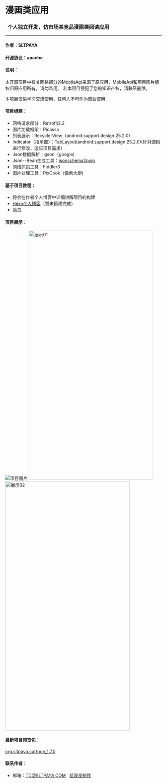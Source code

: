 # 漫画类应用
### &nbsp;&nbsp;个人独立开发，仿市场某竞品漫画类阅读应用
---

#### 作者：SLTPAYA

#### 开源协议：apache

#### 说明：
本开源项目中有关网络部分的MobileApi来源于原应用，MobileApi和项目图片版权归原应用所有，请勿滥用。
若本项目侵犯了您的知识产权，请联系删除。

本项目仅供学习交流使用，任何人不可作为商业使用

#### 项目组建：

* 网络请求部分：Retrofit2.2
* 图片加载框架：Picasso
* 列表展示：RecyclerView（android.support.design:25.2.0)
* Indicator（指示器）：TabLayout(android.support.design:25.2.0)(针对源码进行修改，适应项目需求)
* Json数据解析：gson（google)
* Json--Bean生成工具：[jsonschema2pojo](http://www.jsonschema2pojo.org/)
* 网络抓包工具：Fiddler3
* 图片处理工具：PixCook（像素大厨)

#### 基于项目教程：

* 将会在作者个人博客中详细讲解项目的构建
* [Hexo个人博客](http://blog.sltpaya.com)（暂未搭建完成）
* [简书](http://www.jianshu.com/u/397824cc2758)

#### 项目展示：

![项目图片](http://p1.bpimg.com/4851/2c7b28f0b53764e5.gif)
<img src="https://github.com/sltpaya/Cartoon/blob/master/pic01.png" width = "400" height = "800" alt="展示01"/>
<img src="https://github.com/sltpaya/Cartoon/blob/master/pic02.png" width = "400" height = "800" alt="展示02"/>

#### 最新项目预览包：

[org.sltpaya.cartoon_1.7.0](https://github.com/sltpaya/Cartoon/raw/NewDesign/org.sltpaya.cartoon_1.7.apk)

#### 联系作者：

* 邮箱：TD@SLTPAYA.COM &nbsp;&nbsp;[给我发邮件](mailto:TD@SLTPAYA.COM)
